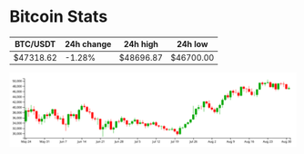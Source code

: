 # Bitcoin Stats

BTC/USDT|24h change|24h high|24h low|
|---|---|---|---|
|$47318.62|-1.28%|$48696.87|$46700.00|

<img src="./chart.svg">
